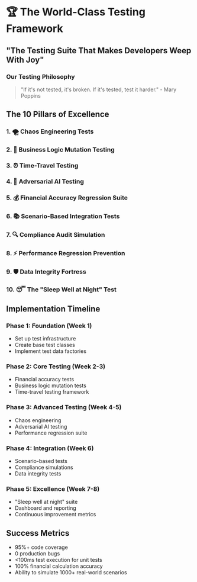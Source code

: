 # 🏆 The World-Class Testing Framework
## "The Testing Suite That Makes Developers Weep With Joy"

### Our Testing Philosophy
> "If it's not tested, it's broken. If it's tested, test it harder." - Mary Poppins

## The 10 Pillars of Excellence

### 1. 🌪️ Chaos Engineering Tests
### 2. 🧬 Business Logic Mutation Testing  
### 3. ⏰ Time-Travel Testing
### 4. 🤖 Adversarial AI Testing
### 5. 💰 Financial Accuracy Regression Suite
### 6. 📚 Scenario-Based Integration Tests
### 7. 🔍 Compliance Audit Simulation
### 8. ⚡ Performance Regression Prevention
### 9. 🛡️ Data Integrity Fortress
### 10. 😴 The "Sleep Well at Night" Test

## Implementation Timeline

### Phase 1: Foundation (Week 1)
- Set up test infrastructure
- Create base test classes
- Implement test data factories

### Phase 2: Core Testing (Week 2-3)
- Financial accuracy tests
- Business logic mutation tests
- Time-travel testing framework

### Phase 3: Advanced Testing (Week 4-5)
- Chaos engineering
- Adversarial AI testing
- Performance regression suite

### Phase 4: Integration (Week 6)
- Scenario-based tests
- Compliance simulations
- Data integrity tests

### Phase 5: Excellence (Week 7-8)
- "Sleep well at night" suite
- Dashboard and reporting
- Continuous improvement metrics

## Success Metrics
- 95%+ code coverage
- 0 production bugs
- <100ms test execution for unit tests
- 100% financial calculation accuracy
- Ability to simulate 1000+ real-world scenarios
